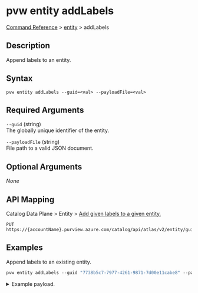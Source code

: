 # pvw entity addLabels
[Command Reference](../../../README.md#command-reference) > [entity](./main.md) > addLabels

## Description
Append labels to an entity.

## Syntax
```
pvw entity addLabels --guid=<val> --payloadFile=<val>
```

## Required Arguments
`--guid` (string)  
The globally unique identifier of the entity.

`--payloadFile` (string)  
File path to a valid JSON document.

## Optional Arguments
*None*

## API Mapping
Catalog Data Plane > Entity > [Add given labels to a given entity.](https://docs.microsoft.com/en-us/rest/api/purview/catalogdataplane/entity/add-label)
```
PUT https://{accountName}.purview.azure.com/catalog/api/atlas/v2/entity/guid/{guid}/labels
```

## Examples
Append labels to an existing entity.
```powershell
pvw entity addLabels --guid "7738b5c7-7977-4261-9871-7d00e11cabe8" --payloadFile "/path/to/file.json"
```
<details><summary>Example payload.</summary>
<p>

```json
[
    "a",
    "b",
    "c"
]
```
</p>
</details>
